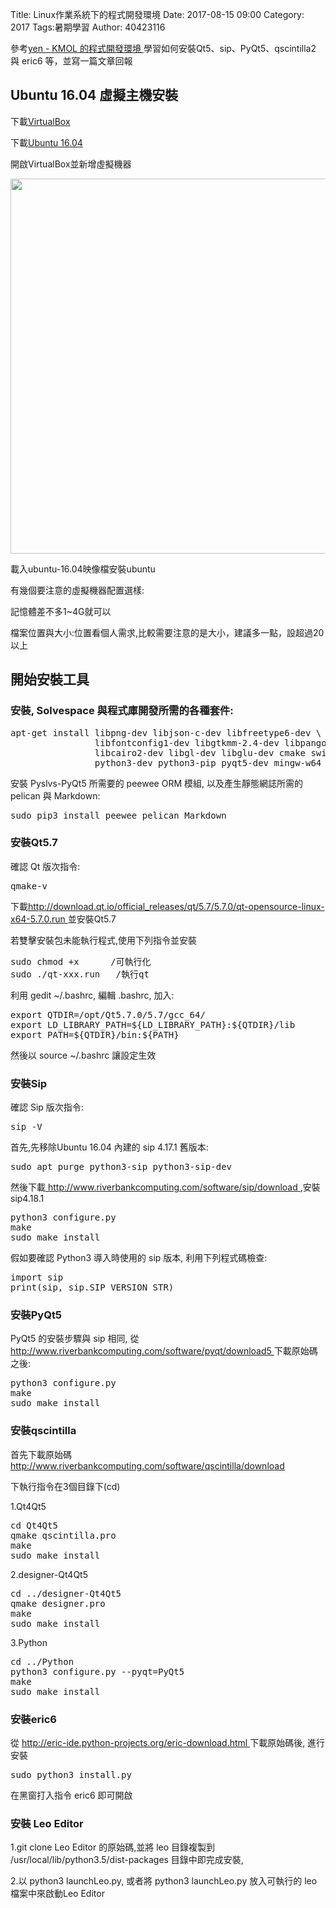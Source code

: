 Title: Linux作業系統下的程式開發環境
Date: 2017-08-15 09:00
Category: 2017
Tags:暑期學習
Author: 40423116

參考<a href="http://project.mde.tw/blog/yen-kmol-de-cheng-shi-kai-fa-huan-jing.html">yen - KMOL 的程式開發環境 </a>學習如何安裝Qt5、sip、PyQt5、qscintilla2 與 eric6 等，並寫一篇文章回報

<!-- PELICAN_END_SUMMARY -->
<h2>Ubuntu 16.04 虛擬主機安裝</h2>
<p>下載<a href="https://www.virtualbox.org/wiki/Downloads">VirtualBox</a></p>
<p>下載<a href="https://www.ubuntu.com/download/desktop">Ubuntu 16.04</a></p>
<p>開啟VirtualBox並新增虛擬機器</p>
<img src="./users/4042/40423116/01.png" width="800" height="600" />
<p>載入ubuntu-16.04映像檔安裝ubuntu</p>
<p>有幾個要注意的虛擬機器配置選樣:</p>
<p>記憶體差不多1~4G就可以</p>
<p>檔案位置與大小:位置看個人需求,比較需要注意的是大小，建議多一點，設超過20以上</p>
<h2>開始安裝工具</h2>
<h3>安裝, Solvespace 與程式庫開發所需的各種套件:</h3>
<pre class="brush: python">
apt-get install libpng-dev libjson-c-dev libfreetype6-dev \
                libfontconfig1-dev libgtkmm-2.4-dev libpangomm-1.4-dev \
                libcairo2-dev libgl-dev libglu-dev cmake swig \
                python3-dev python3-pip pyqt5-dev mingw-w64
</pre>
<p>安裝 Pyslvs-PyQt5 所需要的 peewee ORM 模組, 以及產生靜態網誌所需的 pelican 與 Markdown:</p>
<pre class="brush: python">
sudo pip3 install peewee pelican Markdown
</pre>
<h3>安裝Qt5.7</h3>
<p>確認 Qt 版次指令:</p>
<pre class="brush: python">
qmake-v
</pre>
<p>下載<a href="http://download.qt.io/official_releases/qt/5.7/5.7.0/qt-opensource-linux-x64-5.7.0.run">http://download.qt.io/official_releases/qt/5.7/5.7.0/qt-opensource-linux-x64-5.7.0.run </a>並安裝Qt5.7</p>
<p>若雙擊安裝包未能執行程式,使用下列指令並安裝</p>
<pre class="brush: python">
sudo chmod +x      /可執行化
sudo ./qt-xxx.run   /執行qt
</pre>
<p>利用 gedit ~/.bashrc, 編輯 .bashrc, 加入:</p>
<pre class="brush: python">
export QTDIR=/opt/Qt5.7.0/5.7/gcc_64/ 
export LD_LIBRARY_PATH=${LD_LIBRARY_PATH}:${QTDIR}/lib 
export PATH=${QTDIR}/bin:${PATH}
</pre>
<p>然後以 source ~/.bashrc 讓設定生效</p>
<h3>安裝Sip</h3>
<p>確認 Sip 版次指令:</p>
<pre class="brush: python">
sip -V 
</pre>
<p>首先,先移除Ubuntu 16.04 內建的 sip 4.17.1 舊版本:</p>
<pre class="brush: python">
sudo apt purge python3-sip python3-sip-dev
</pre>
<p>然後下載<a href="http://www.riverbankcomputing.com/software/sip/download"> http://www.riverbankcomputing.com/software/sip/download </a>,安裝sip4.18.1</p>
<pre class="brush: python">
python3 configure.py 
make
sudo make install
</pre>
<p>假如要確認 Python3 導入時使用的 sip 版本, 利用下列程式碼檢查:</p>
<pre class="brush: python">
import sip
print(sip, sip.SIP_VERSION_STR)
</pre>
<h3>安裝PyQt5</h3>
<p>PyQt5 的安裝步驟與 sip 相同, 從<a href="http://www.riverbankcomputing.com/software/pyqt/download5"> http://www.riverbankcomputing.com/software/pyqt/download5 </a>下載原始碼之後:</p>
<pre class="brush: python">
python3 configure.py 
make
sudo make install
</pre>
<h3>安裝qscintilla</h3>
<p>首先下載原始碼<a href="http://www.riverbankcomputing.com/software/qscintilla/download "> http://www.riverbankcomputing.com/software/qscintilla/download  </a></p>
<p>下執行指令在3個目錄下(cd)</p>
<p>1.Qt4Qt5</p>
<pre class="brush: python">
cd Qt4Qt5
qmake qscintilla.pro
make
sudo make install
</pre>
<p>2.designer-Qt4Qt5</p>
<pre class="brush: python">
cd ../designer-Qt4Qt5
qmake designer.pro
make
sudo make install
</pre>
<p>3.Python</p>
<pre class="brush: python">
cd ../Python
python3 configure.py --pyqt=PyQt5
make
sudo make install
</pre>
<h3>安裝eric6</h3>
<p>從 <a href="http://eric-ide.python-projects.org/eric-download.html "> http://eric-ide.python-projects.org/eric-download.html  </a>下載原始碼後, 進行安裝</p>
<pre class="brush: python">
sudo python3 install.py
</pre>
<p>在黑窗打入指令 eric6 即可開啟</p>
<h3>安裝 Leo Editor</h3>
<p>1.git clone Leo Editor 的原始碼,並將 leo 目錄複製到 /usr/local/lib/python3.5/dist-packages 目錄中即完成安裝,</p>
<p>2.以 python3 launchLeo.py, 或者將 python3 launchLeo.py 放入可執行的 leo 檔案中來啟動Leo Editor</p>









